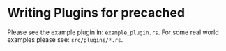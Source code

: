 # Writing Plugins for precached

Please see the example plugin in: `example_plugin.rs`. For some real world examples
please see: `src/plugins/*.rs`.
